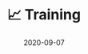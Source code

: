 ---
# ===== Title, summary, and position in the left sidebar =====
linktitle: ""
summary: ""
weight: 400
# =========================================================

# ========== Basic metadata ==========
title: "📈 Training"
date: 2020-09-07
draft: false
type: book # page type
authors: ["admin"]
tags: ["Deep Learning", "PyTorch", "PyTorch Recipe"]
categories: ["Deep Learning"]
toc: true # Show table of contents
# ====================================

# ========== Advanced metadata ========== 
profile: false  # Show author profile?
reading_time: true # Show estimated reading time?
share: true  # Show social sharing links?
featured: true
comments: true  # Show comments?
disable_comment: false
commentable: true  # Allow visitors to comment? Supported by the Page, Post, and Book content types.
editable: false  # Allow visitors to edit the page? Supported by the Page, Post, and Book content types.

# Optional header image (relative to `static/img/` folder).
header:
  caption: ""
  image: ""
---